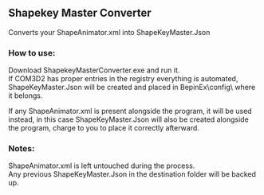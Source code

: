 ## Shapekey Master Converter

Converts your ShapeAnimator.xml into ShapeKeyMaster.Json

### How to use:

Download ShapekeyMasterConverter.exe and run it.  
If COM3D2 has proper entries in the registry everything is automated,
ShapeKeyMaster.Json will be created and placed in BepinEx\config\ where it belongs.

If any ShapeAnimator.xml is present alongside the program, it will be used instead,
in this case ShapeKeyMaster.Json will also be created alongside the program, charge to you to
place it correctly afterward.



### Notes:
ShapeAnimator.xml is left untouched during the process.  
Any previous ShapeKeyMaster.Json in the destination folder will be backed up.
